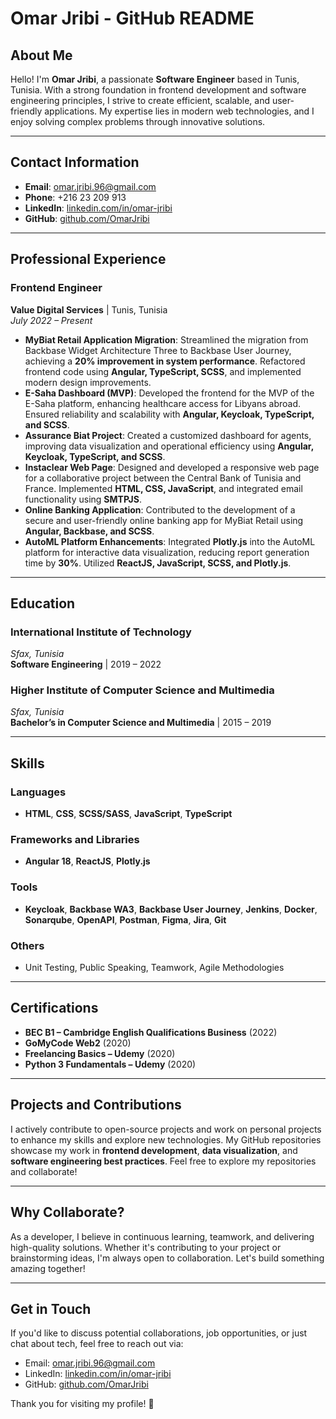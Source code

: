 # Omar Jribi - GitHub README

## About Me
Hello! I'm **Omar Jribi**, a passionate **Software Engineer** based in Tunis, Tunisia. With a strong foundation in frontend development and software engineering principles, I strive to create efficient, scalable, and user-friendly applications. My expertise lies in modern web technologies, and I enjoy solving complex problems through innovative solutions.

---

## Contact Information
- **Email**: [omar.jribi.96@gmail.com](mailto:omar.jribi.96@gmail.com)  
- **Phone**: +216 23 209 913  
- **LinkedIn**: [linkedin.com/in/omar-jribi](https://www.linkedin.com/in/omar-jribi)  
- **GitHub**: [github.com/OmarJribi](https://github.com/OmarJribi)  

---

## Professional Experience

### Frontend Engineer  
**Value Digital Services** | Tunis, Tunisia  
*July 2022 – Present*

- **MyBiat Retail Application Migration**: Streamlined the migration from Backbase Widget Architecture Three to Backbase User Journey, achieving a **20% improvement in system performance**. Refactored frontend code using **Angular, TypeScript, SCSS**, and implemented modern design improvements.
- **E-Saha Dashboard (MVP)**: Developed the frontend for the MVP of the E-Saha platform, enhancing healthcare access for Libyans abroad. Ensured reliability and scalability with **Angular, Keycloak, TypeScript, and SCSS**.
- **Assurance Biat Project**: Created a customized dashboard for agents, improving data visualization and operational efficiency using **Angular, Keycloak, TypeScript, and SCSS**.
- **Instaclear Web Page**: Designed and developed a responsive web page for a collaborative project between the Central Bank of Tunisia and France. Implemented **HTML, CSS, JavaScript**, and integrated email functionality using **SMTPJS**.
- **Online Banking Application**: Contributed to the development of a secure and user-friendly online banking app for MyBiat Retail using **Angular, Backbase, and SCSS**.
- **AutoML Platform Enhancements**: Integrated **Plotly.js** into the AutoML platform for interactive data visualization, reducing report generation time by **30%**. Utilized **ReactJS, JavaScript, SCSS, and Plotly.js**.

---

## Education

### **International Institute of Technology**  
*Sfax, Tunisia*  
**Software Engineering** | 2019 – 2022  

### **Higher Institute of Computer Science and Multimedia**  
*Sfax, Tunisia*  
**Bachelor’s in Computer Science and Multimedia** | 2015 – 2019  

---

## Skills

### Languages
- **HTML**, **CSS**, **SCSS/SASS**, **JavaScript**, **TypeScript**

### Frameworks and Libraries
- **Angular 18**, **ReactJS**, **Plotly.js**

### Tools
- **Keycloak**, **Backbase WA3**, **Backbase User Journey**, **Jenkins**, **Docker**, **Sonarqube**, **OpenAPI**, **Postman**, **Figma**, **Jira**, **Git**

### Others
- Unit Testing, Public Speaking, Teamwork, Agile Methodologies

---

## Certifications
- **BEC B1 – Cambridge English Qualifications Business** (2022)  
- **GoMyCode Web2** (2020)  
- **Freelancing Basics – Udemy** (2020)  
- **Python 3 Fundamentals – Udemy** (2020)  

---

## Projects and Contributions
I actively contribute to open-source projects and work on personal projects to enhance my skills and explore new technologies. My GitHub repositories showcase my work in **frontend development**, **data visualization**, and **software engineering best practices**. Feel free to explore my repositories and collaborate!

---

## Why Collaborate?
As a developer, I believe in continuous learning, teamwork, and delivering high-quality solutions. Whether it's contributing to your project or brainstorming ideas, I'm always open to collaboration. Let's build something amazing together!

---

## Get in Touch
If you'd like to discuss potential collaborations, job opportunities, or just chat about tech, feel free to reach out via:
- Email: [omar.jribi.96@gmail.com](mailto:omar.jribi.96@gmail.com)  
- LinkedIn: [linkedin.com/in/omar-jribi](https://www.linkedin.com/in/omar-jribi)  
- GitHub: [github.com/OmarJribi](https://github.com/OmarJribi)

Thank you for visiting my profile! 🚀
